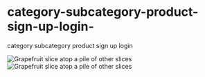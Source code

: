# category-subcategory-product-sign-up-login-
category subcategory product sign up login 

<img class="fit-picture"
     src="https://github.com/sobuz80/category-subcategory-product-sign-up-login-/blob/main/Capture2.png"
     alt="Grapefruit slice atop a pile of other slices">
     <img class="fit-picture"
     src="https://github.com/sobuz80/category-subcategory-product-sign-up-login-/blob/main/screnshort.PNG"
     alt="Grapefruit slice atop a pile of other slices">
